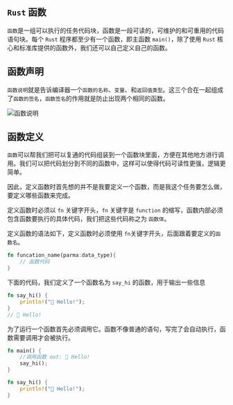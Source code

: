 ## `Rust` 函数

`函数`是一组可以执行的任务代码块，函数是一段可读的，可维护的和可重用的代码语句块。每个 `Rust` 程序都至少有一个函数，即主函数 `main()`，除了使用 `Rust` 核心和标准库提供的函数外，我们还可以自己定义自己的函数。


## 函数声明

`函数说明`就是告诉编译器一个`函数的名称`、`变量`、和`返回值类型`。这三个合在一起组成了`函数的签名`，`函数签名`的作用就是防止出现两个相同的函数。

![函数说明](https://tva1.sinaimg.cn/large/008eGmZEgy1gnlxm78bqrj30e306fdgg.jpg)

## 函数定义

`函数`可以帮我们把可以复通的代码组装到一个函数块里面，方便在其他地方进行调用。我们可以把代码划分到不同的函数中，这样可以使得代码可读性更强，逻辑更简单。

因此，定义函数时首先想的并不是我要定义一个函数，而是我这个任务要怎么做，要定义哪些函数来完成。

定义函数时必须以 `fn` 关键字开头，`fn` 关键字是 `function` 的缩写，函数内部必须包含函数要执行的具体代码，我们把这些代码称之为 `函数体`。

定义函数的语法如下，定义函数时必须使用 `fn`关键字开头，后面跟着要定义的`函数名`。

```rust linenums='1'
fn funcation_name(parma:data_type){
    // 函数代码
}
```

下面的代码，我们定义了一个函数名为 `say_hi` 的函数，用于输出一些信息

```rust linenums='1'
fn say_hi() {
    println!("👋 Hello!");
}
// 👋 Hello!
```
为了运行一个函数首先必须调用它。函数不像普通的语句，写完了会自动执行，函数需要调用才会被执行。

```rust linenums='1' hl_lines='2'
fn main() {
    //调用函数 out: 👋 Hello!
    say_hi(); 
}

fn say_hi() {
    println!("👋 Hello!");
}

```





